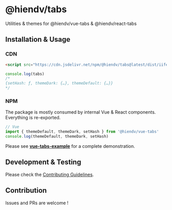 # @hiendv/tabs
Utilities & themes for @hiendv/vue-tabs & @hiendv/react-tabs

## Installation & Usage
### CDN
```html
<script src="https://cdn.jsdelivr.net/npm/@hiendv/tabs@latest/dist/iife.js" crossorigin="anonymous"></script>
```
```js
console.log(tabs)
/*
{setHash: ƒ, themeDark: {…}, themeDefault: {…}}
*/
```

### NPM
The package is mostly consumed by internal Vue & React components. Everything is re-exported.
```js
// Vue
import { themeDefault, themeDark, setHash } from '@hiendv/vue-tabs'
console.log(themeDefault, themeDark, setHash)
```

Please see **[vue-tabs-example](/packages/vue-tabs-example)** for a complete demonstration.

## Development & Testing
Please check the [Contributing Guidelines](https://github.com/hiendv/tabs/blob/master/CONTRIBUTING.md).

## Contribution
Issues and PRs are welcome !
